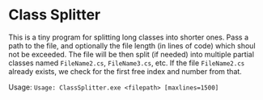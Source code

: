 # Class Splitter

This is a tiny program for splitting long classes into shorter ones. Pass a path to the file, and optionally the file length (in lines of code) which shoul not be exceeded. The file will be then split (if needed) into multiple partial classes named `FileName2.cs`, `FileName3.cs`, etc. If the file `FileName2.cs` already exists, we check for the first free index and number from that.

Usage: `Usage: ClassSplitter.exe <filepath> [maxlines=1500]`
